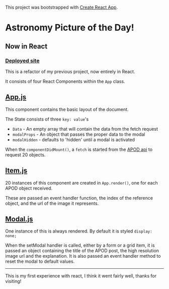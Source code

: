 This project was bootstrapped with [Create React App](https://github.com/facebook/create-react-app).
# Astronomy Picture of the Day!
## Now in React

### [Deployed site](https://absurdlyeloquent.github.io/apod-react/)

This is a refactor of my previous project, now entirely in React.

It consists of four React Components within the `App` class.

## [App.js](https://github.com/AbsurdlyEloquent/apod-react/blob/master/src/App.js)
This component contains the basic layout of the document.

The State consists of three `key: value`'s

  - `Data` - An empty array that will contain the data from the fetch request
  - `modalProps` - An object that passes the proper data to the modal
  - `modalHidden` - defaults to 'hidden' until a modal is activated

When the `componentDidMount()`, a `fetch` is started from the [APOD api](https://apod.nasa.gov/apod/astropix.html) to request 20 objects.

## [Item.js](https://github.com/AbsurdlyEloquent/apod-react/blob/master/src/Item.js)
20 instances of this component are created in `App.render()`, one for each APOD object received.

These are passed an event handler function, the index of the reference object, and the url of the image it represents.

## [Modal.js](https://github.com/AbsurdlyEloquent/apod-react/blob/master/src/Modal.js)
One instance of this is always rendered. By default it is styled `display: none;`

When the setModal handler is called, either by a form or a grid item, it is passed an object containing the title of the APOD post, the high resolution image url and the explanation. It is also passed an event handler method to reset the modal to default values.

---------------------------------------------------------------------------

This is my first experience with react, I think it went fairly well, thanks for visiting!

